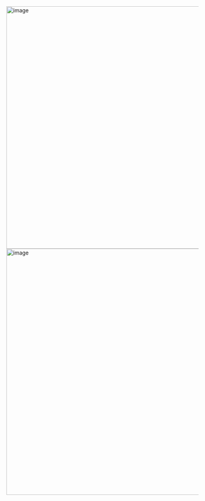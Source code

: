 <img width="634" alt="image" src="https://user-images.githubusercontent.com/89638496/200438124-06eac880-1d52-422f-bd23-08881fdc4bb7.png">
<img width="644" alt="image" src="https://user-images.githubusercontent.com/89638496/200438161-74caa6b0-8f9e-4363-a5b9-727e2d2f3904.png">
